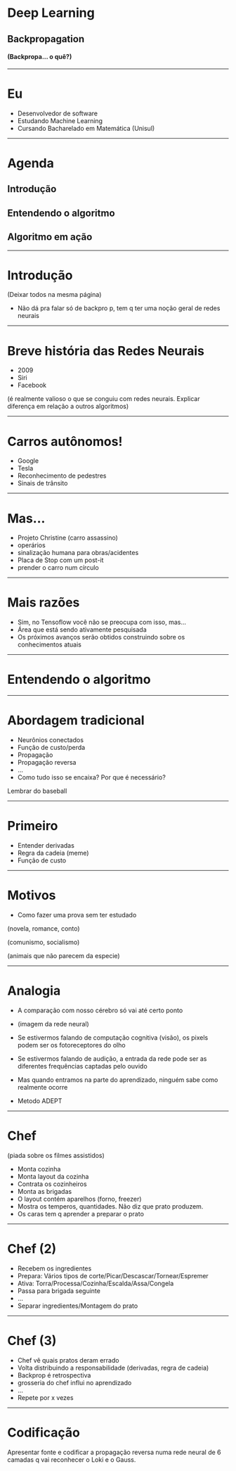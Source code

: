 <!-- $theme: gaia -->

# Deep Learning
## Backpropagation

#### (Backpropa... o quê?)

---

Eu
===

* Desenvolvedor de software
* Estudando Machine Learning
* Cursando Bacharelado em Matemática (Unisul)

---

Agenda
===

## Introdução

## Entendendo o algoritmo

## Algoritmo em ação

---

Introdução
===

(Deixar todos na mesma página)
* Não dá pra falar só de backpro	p, tem q ter uma noção geral de redes neurais

---

Breve história das Redes Neurais
===

* 2009
* Siri
* Facebook

(é realmente valioso o que se conguiu com redes neurais. Explicar diferença em relação a outros algoritmos)

---

Carros autônomos!
===

* Google
* Tesla
* Reconhecimento de pedestres
* Sinais de trânsito

---

Mas...
===

* Projeto Christine (carro assassino)
* operários
* sinalização humana para obras/acidentes
* Placa de Stop com um post-it
* prender o carro num círculo

---

Mais razões
===

* Sim, no Tensoflow você não se preocupa com isso, mas...
* Área que está sendo ativamente pesquisada
* Os próximos avanços serão obtidos construindo sobre os conhecimentos atuais

---

Entendendo o algoritmo
===

---

Abordagem tradicional
===

* Neurônios conectados
* Função de custo/perda
* Propagação
* Propagação reversa
* ...
* Como tudo isso se encaixa? Por que é necessário?

Lembrar do baseball

---


Primeiro
===

* Entender derivadas
* Regra da cadeia (meme)
* Função de custo

---

Motivos
===

* Como fazer uma prova sem ter estudado

(novela, romance, conto)

(comunismo, socialismo)

(animais que não parecem da especie)

---

Analogia
===

* A comparação com nosso cérebro só vai até certo ponto
* (imagem da rede neural)
* Se estivermos falando de computação cognitiva (visão), os pixels podem ser os fotoreceptores do olho
* Se estivermos falando de audição, a entrada da rede pode ser as diferentes frequências captadas pelo ouvido
* Mas quando entramos na parte do aprendizado, ninguém sabe como realmente ocorre

* Metodo ADEPT

---

Chef
===

(piada sobre os filmes assistidos)

* Monta cozinha
* Monta layout da cozinha
* Contrata os cozinheiros
* Monta as brigadas
* O layout contém aparelhos (forno, freezer)
* Mostra os temperos, quantidades. Não diz que prato produzem.
* Os caras tem q aprender a preparar o prato

---

Chef (2)
===

* Recebem os ingredientes
* Prepara: Vários tipos de corte/Picar/Descascar/Tornear/Espremer
* Ativa: Torra/Processa/Cozinha/Escalda/Assa/Congela
* Passa para brigada seguinte
* ...
* Separar ingredientes/Montagem do prato

---

Chef (3)
===

* Chef vê quais pratos deram errado
* Volta distribuindo a responsabilidade (derivadas, regra de cadeia)
* Backprop é retrospectiva
* grosseria do chef influi no aprendizado
* ...
* Repete por x vezes

---

Codificação
===

Apresentar fonte e codificar a propagação reversa numa rede neural de 6 camadas q vai reconhecer o Loki e o Gauss.
















